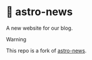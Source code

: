# 🍪 astro-news
A new website for our blog.

> [!WARNING]
> This repo is a fork of [astro-news](https://github.com/Mrahmani71/astro-news).
